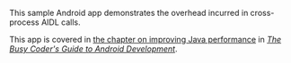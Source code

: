 This sample Android app demonstrates
the overhead incurred in cross-process AIDL calls.

This app is covered in 
[the chapter on improving Java performance](https://commonsware.com/Android/previews/improving-cpu-performance-in-java)
in [*The Busy Coder's Guide to Android Development*](https://commonsware.com/Android/).

